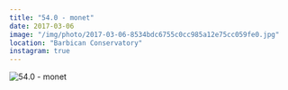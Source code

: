 ```yaml
---
title: "54.0 - monet"
date: 2017-03-06
image: "/img/photo/2017-03-06-8534bdc6755c0cc985a12e75cc059fe0.jpg"
location: "Barbican Conservatory"
instagram: true
---
```


![54.0 - monet](/img/photo/2017-03-06-8534bdc6755c0cc985a12e75cc059fe0.jpg)
